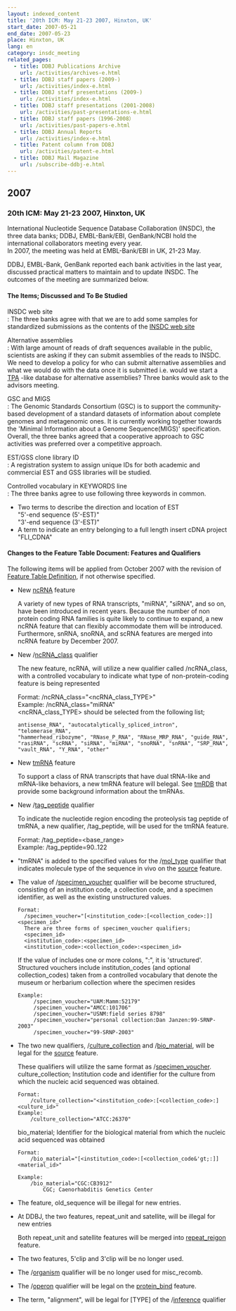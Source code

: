 ```yaml
---
layout: indexed_content
title: '20th ICM: May 21-23 2007, Hinxton, UK'
start_date: 2007-05-21
end_date: 2007-05-23
place: Hinxton, UK
lang: en
category: insdc_meeting
related_pages:
  - title: DDBJ Publications Archive
    url: /activities/archives-e.html
  - title: DDBJ staff papers (2009-)
    url: /activities/index-e.html
  - title: DDBJ staff presentations (2009-)
    url: /activities/index-e.html
  - title: DDBJ staff presentations (2001-2008)
    url: /activities/past-presentations-e.html
  - title: DDBJ staff papers（1996-2008）
    url: /activities/past-papers-e.html
  - title: DDBJ Annual Reports
    url: /activities/index-e.html
  - title: Patent column from DDBJ
    url: /activities/patent-e.html
  - title: DDBJ Mail Magazine
    url: /subscribe-ddbj-e.html
---
```


## 2007  <a name="2007"></a>

### 20th ICM: May 21-23 2007, Hinxton, UK

International Nucleotide Sequence Database Collaboration (INSDC), the
three data banks; DDBJ, EMBL-Bank/EBI, GenBank/NCBI hold the
international collaborators meeting every year.  
In 2007, the meeting was held at EMBL-Bank/EBI in UK, 21-23 May.

DDBJ, EMBL-Bank, GenBank reported each bank activities in the last year,
discussed practical matters to maintain and to update INSDC. The
outcomes of the meeting are summarized below.

#### The Items; Discussed and To Be Studied

INSDC web site  
:  The three banks agree with that we are to add some samples for standardized submissions as the contents of the [INSDC web site](http://www.insdc.org)

Alternative assemblies  
:  With large amount of reads of draft sequences available in the public, scientists are asking if they can submit assemblies of the reads to INSDC. We need to develop a policy for who can submit alternative assemblies and what we would do with the data once it is submitted i.e. would we start a [TPA](/ddbj/tpa-e.html) -like database for alternative assemblies? Three banks would ask to the advisors meeting.

GSC and MIGS  
:  The Genomic Standards Consortium (GSC) is to support the community-based development of a standard datasets of information about complete genomes and metagenomic ones. It is currently working together towards the 'Minimal Information about a Genome Sequence(MIGS)' specification. Overall, the three banks agreed that a cooperative approach to GSC activities was preferred over a competitive approach.

EST/GSS clone library ID  
:  A registration system to assign unique IDs for both academic and commercial EST and GSS libraries will be studied.

Controlled vocabulary in KEYWORDS line  
:  The three banks agree to use following three keywords in common.
  -   Two terms to describe the direction and location of EST  
      "5'-end sequence (5'-EST)"  
      "3'-end sequence (3'-EST)"
  -   A term to indicate an entry belonging to a full length insert cDNA
      project  
      "FLI\_CDNA"

#### Changes to the Feature Table Document: Features and Qualifiers  <a name="2007-ft"></a>

The following items will be applied from October 2007 with the revision
of [Feature Table Definition](/ddbj/feature-table-e.html), if not otherwise
specified.

-   New [ncRNA](/ddbj/features-e.html#ncRNA) feature

    A variety of new types of RNA transcripts, "miRNA", "siRNA", and so
    on, have been introduced in recent years. Because the number of non
    protein coding RNA families is quite likely to continue to expand, a
    new ncRNA feature that can flexibly accommodate them will be
    introduced.  
    Furthermore, snRNA, snoRNA, and scRNA features are merged into ncRNA
    feature by December 2007.

-   New /[ncRNA\_class](/ddbj/qualifiers-e.html#ncRNA_class) qualifier

    The new feature, ncRNA, will utilize a new qualifier called
    /ncRNA\_class, with a controlled vocabulary to indicate what type of
    non-protein-coding feature is being represented

    Format: /ncRNA\_class="&lt;ncRNA\_class\_TYPE&gt;"  
    Example: /ncRNA\_class="miRNA"  
    &lt;ncRNA\_class\_TYPE&gt; should be selected from the following
    list;

        antisense_RNA", "autocatalytically_spliced_intron", "telomerase_RNA", 
        "hammerhead_ribozyme", "RNase_P_RNA", "RNase_MRP_RNA", "guide_RNA", 
        "rasiRNA", "scRNA", "siRNA", "miRNA", "snoRNA", "snRNA", "SRP_RNA", 
        "vault_RNA", "Y_RNA", "other" 

-   New [tmRNA](/ddbj/features-e.html#tmRNA) feature

    To support a class of RNA transcripts that have dual tRNA-like and
    mRNA-like behaviors, a new tmRNA feature will belegal. See
    [tmRDB](http://www.ag.auburn.edu/mirror/tmRDB/) that provide some
    background information about the tmRNAs.

-   New /[tag\_peptide](/ddbj/qualifiers-e.html#tag_peptide) qualifier

    To indicate the nucleotide region encoding the proteolysis tag
    peptide of tmRNA, a new qualifier, /tag\_peptide, will be used for
    the tmRNA feature.

    Format: /tag\_peptide=&lt;base\_range&gt;  
    Example: /tag\_peptide=90..122

-   "tmRNA" is added to the specified values for the
    /[mol\_type](/ddbj/qualifiers-e.html#mol_type) qualifier that
    indicates molecule type of the sequence in vivo on the
    [source](/ddbj/features-e.html#source) feature.

-   The value of
    /[specimen\_voucher](/ddbj/qualifiers-e.html#specimen_voucher)
    qualifier will be become structured, consisting of an institution
    code, a collection code, and a specimen identifier, as well as the
    existing unstructured values.

        Format:
          /specimen_voucher="[<institution_code>:[<collection_code>:]]<specimen_id>"
          There are three forms of specimen_voucher qualifiers; 
          <specimen_id>
          <institution_code>:<specimen_id>
          <institution_code>:<collection_code>:<specimen_id>

    If the value of includes one or more colons, ":", it is
    'structured'. Structured vouchers include institution\_codes (and
    optional collection\_codes) taken from a controlled vocabulary that
    denote the museum or herbarium collection where the specimen resides

        Example:
             /specimen_voucher="UAM:Mamm:52179"
             /specimen_voucher="AMCC:101706"
             /specimen_voucher="USNM:field series 8798"
             /specimen_voucher="personal collection:Dan Janzen:99-SRNP-2003"
             /specimen_voucher="99-SRNP-2003"

-   The two new qualifiers,
    /[culture\_collection](/ddbj/qualifiers-e.html#culture_collection)
    and /[bio\_material](/ddbj/qualifiers-e.html#bio_material), will be
    legal for the [source](/ddbj/features-e.html#source) feature.

    These qualifiers will utilize the same format as
    /[specimen\_voucher](/ddbj/qualifiers-e.html#specimen_voucher).  
    culture\_collection; Institution code and identifier for the culture
    from which the nucleic acid sequenced was obtained.

        Format: 
            /culture_collection="<institution_code>:[<collection_code>:]<culture_id>"
        Example: 
            /culture_collection="ATCC:26370"

    bio\_material; Identifier for the biological material from which the
    nucleic acid sequenced was obtained

        Format:  
            /bio_material="[<institution_code>:[<collection_code&'gt;:]]<material_id>"

        Example: 
            /bio_material="CGC:CB3912" 
                CGC; Caenorhabditis Genetics Center

-   The feature, old\_sequence will be illegal for new entries.

-   At DDBJ, the two features, repeat\_unit and satellite, will be
    illegal for new entries

    Both repeat\_unit and satellite features will be merged into
    [repeat\_reigon](/ddbj/features-e.html#repeat_region) feature.

-   The two features, 5'clip and 3'clip will be no longer used.

-   The /[organism](/ddbj/qualifiers-e.html#organism) qualifier will be
    no longer used for misc\_recomb.

-   The /[operon](/ddbj/qualifiers-e.html#operon) qualifier will be
    legal on the [protein\_bind](/ddbj/features-e.html#protein_bind)
    feature.

-   The term, "alignment", will be legal for \[TYPE\] of the
    /[inference](/ddbj/qualifiers-e.html#inference) qualifier
